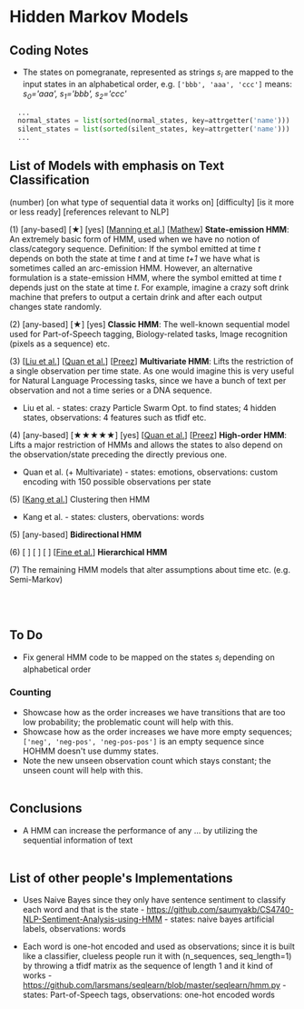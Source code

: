 # Hidden Markov Models

## Coding Notes

* The states on pomegranate, represented as strings _s<sub>i</sub>_ are mapped to the input states in an alphabetical order, e.g. `['bbb', 'aaa', 'ccc']` means: _s<sub>0</sub>='aaa', s<sub>1</sub>='bbb', s<sub>2</sub>='ccc'_

```python
  ...
  normal_states = list(sorted(normal_states, key=attrgetter('name')))
  silent_states = list(sorted(silent_states, key=attrgetter('name')))
  ...
```
## List of Models with emphasis on Text Classification

(number) [on what type of sequential data it works on] [difficulty] [is it more or less ready] [references relevant to NLP]

(1) [any-based] [★] [yes] [[Manning et al.](http://citeseerx.ist.psu.edu/viewdoc/download?doi=10.1.1.121.2604&rep=rep1&type=pdf)] [[Mathew](https://www.slideshare.net/thomas_a_mathew/text-categorization-using-ngrams-and-hiddenmarkovmodels)] **State-emission HMM**: An extremely basic form of HMM, used when we have no notion of class/category sequence. Definition: If the symbol emitted at time _t_ depends on both the state at time _t_ and at time _t+1_ we have what is sometimes called an arc-emission HMM. However, an alternative formulation is a state-emission HMM, where the symbol emitted at time _t_ depends just on the state at time _t_. For example, imagine a crazy soft drink machine that prefers to output a certain drink and after each output changes state randomly.

(2) [any-based] [★] [yes]  **Classic HMM**: The well-known sequential model used for Part-of-Speech tagging, Biology-related tasks, Image recognition (pixels as a sequence) etc.

(3) [[Liu et al.](https://www.hindawi.com/journals/mpe/2015/987189/)] [[Quan et al.](https://www.sciencedirect.com/science/article/pii/S0020025515007057)] [[Preez](https://www.sciencedirect.com/science/article/pii/S0885230897900371)] **Multivariate HMM**: Lifts the restriction of a single observation per time state. As one would imagine this is very useful for Natural Language Processing tasks, since we have a bunch of text per observation and not a time series or a DNA sequence.

* Liu et al. - states: crazy Particle Swarm Opt. to find states; 4 hidden states, observations: 4 features such as tfidf etc.

(4) [any-based] [★★★★★] [yes] [[Quan et al.](https://www.sciencedirect.com/science/article/pii/S0020025515007057)] [[Preez](https://www.sciencedirect.com/science/article/pii/S0885230897900371)] **High-order HMM**: Lifts a major restriction of HMMs and allows the states to also depend on the observation/state preceding the directly previous one.

* Quan et al. (+ Multivariate) - states: emotions, observations: custom encoding with 150 possible observations per state

(5) [[Kang et al.](https://www.sciencedirect.com/science/article/pii/S0957417417304979)]    Clustering then HMM

* Kang et al. - states: clusters, obervations: words

(5) [any-based] **Bidirectional HMM**

(6) [ ] [ ] [ ] [[Fine et al.](https://link.springer.com/content/pdf/10.1023/A:1007469218079.pdf)] **Hierarchical HMM** 

(7) The remaining HMM models that alter assumptions about time etc. (e.g. Semi-Markov)

<br><br/>

## To Do

* Fix general HMM code to be mapped on the states _s<sub>i</sub>_ depending on alphabetical order

### Counting

* Showcase how as the order increases we have transitions that are too low probability; the problematic count will help with this.
* Showcase how as the order increases we have more empty sequences; `['neg', 'neg-pos', 'neg-pos-pos']` is an empty sequence since HOHMM doesn't use dummy states.
* Note the new unseen observation count which stays constant; the unseen count will help with this.
<br><br/>

## Conclusions

* A HMM can increase the performance of any ... by utilizing the sequential information of text
<br><br/>

## List of other people's Implementations

* Uses Naive Bayes since they only have sentence sentiment to classify each word and that is the state - https://github.com/saumyakb/CS4740-NLP-Sentiment-Analysis-using-HMM - states: naive bayes artificial labels, observations: words

* Each word is one-hot encoded and used as observations; since it is built like a classifier, clueless people run it with (n_sequences, seq_length=1) by throwing a tfidf matrix as the sequence of length 1 and it kind of works - https://github.com/larsmans/seqlearn/blob/master/seqlearn/hmm.py - states: Part-of-Speech tags, observations: one-hot encoded words
